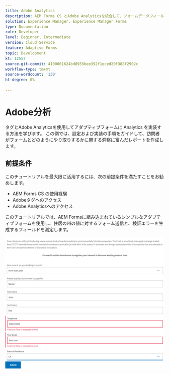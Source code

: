 ```yaml
---
title: Adobe Analytics
description: AEM Forms CS とAdobe Analyticsを統合して、フォームデータフィールドに関するレポートを作成する
solution: Experience Manager, Experience Manager Forms
type: Documentation
role: Developer
level: Beginner, Intermediate
version: Cloud Service
feature: Adaptive Forms
topic: Development
kt: 12557
source-git-commit: 4100061624bd8955bee392f1eced20f388f2902c
workflow-type: tm+mt
source-wordcount: '130'
ht-degree: 0%

---
```


# Adobe分析

タグとAdobe Analyticsを使用してアダプティブフォームに Analytics を実装する方法を学びます。 この例では、設定および実装の手順をガイドして、訪問者がフォームとどのようにやり取りするかに関する洞察に富んだレポートを作成します。

## 前提条件

このチュートリアルを最大限に活用するには、次の前提条件を満たすことをお勧めします。

* AEM Forms CS の使用経験
* Adobeタグへのアクセス
* Adobe Analyticsへのアクセス



このチュートリアルでは、AEM Formsに組み込まれているシンプルなアダプティブフォームを使用し、住居の州の値に対するフォーム送信と、検証エラーを生成するフィールドを測定します。

![adaptive-form](assets/use-case.png)


